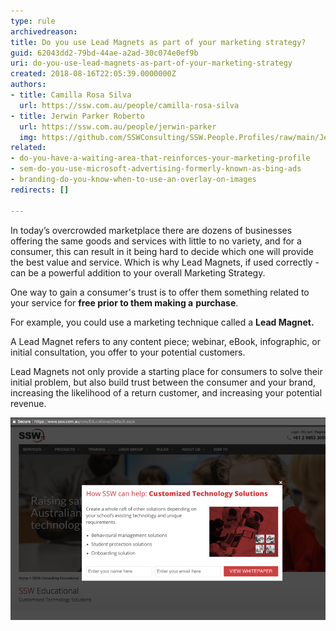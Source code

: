```yaml
---
type: rule
archivedreason: 
title: Do you use Lead Magnets as part of your marketing strategy?
guid: 62043dd2-79bd-44ae-a2ad-30c074e0ef9b
uri: do-you-use-lead-magnets-as-part-of-your-marketing-strategy
created: 2018-08-16T22:05:39.0000000Z
authors:
- title: Camilla Rosa Silva
  url: https://ssw.com.au/people/camilla-rosa-silva
- title: Jerwin Parker Roberto
  url: https://ssw.com.au/people/jerwin-parker
  img: https://github.com/SSWConsulting/SSW.People.Profiles/raw/main/Jerwin-Parker/Images/Jerwin-Parker-Profile.jpg
related:
- do-you-have-a-waiting-area-that-reinforces-your-marketing-profile
- sem-do-you-use-microsoft-advertising-formerly-known-as-bing-ads
- branding-do-you-know-when-to-use-an-overlay-on-images
redirects: []

---
```


In today’s overcrowded marketplace there are dozens of businesses offering the same goods and services with little to no variety, and for a consumer, this can result in it being hard to decide which one will provide the best value and service. Which is why Lead Magnets, if used correctly - can be a powerful addition to your overall Marketing Strategy. 

<!--endintro-->

One way to gain a consumer's trust is to offer them something related to your service for **free prior to them making a** **purchase**.

For example, you could use a marketing technique called a **Lead Magnet.**

A Lead Magnet refers to any content piece; webinar, eBook, infographic, or initial consultation, you offer to your potential customers.

Lead Magnets not only provide a starting place for consumers to solve their initial problem, but also build trust between the consumer and your brand, increasing the likelihood of a return customer, and increasing your potential revenue.

![Figure: Lead Magnet on the SSW site](/rules/do-you-use-lead-magnets-as-part-of-your-marketing-strategy/Picture2.png)

